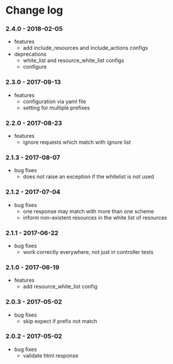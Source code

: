 # Change log

### 2.4.0 - 2018-02-05

* features
  * add include_resources and include_actions configs
* deprecations
  * white_list and resource_white_list configs
  * configure

### 2.3.0 - 2017-09-13

* features
  * configuration via yaml file
  * setting for multiple prefixes

### 2.2.0 - 2017-08-23

* features
  * ignore requests which match with ignore list

### 2.1.3 - 2017-08-07

* bug fixes
  * does not raise an exception if the whitelist is not used

### 2.1.2 - 2017-07-04

* bug fixes
  * one response may match with more than one scheme
  * inform non-existent resources in the white list of resources

### 2.1.1 - 2017-06-22

* bug fixes
  * work correctly everywhere, not just in controller tests

### 2.1.0 - 2017-06-19

* features
  * add resource_white_list config

### 2.0.3 - 2017-05-02

* bug fixes
  * skip expect if prefix not match

### 2.0.2 - 2017-05-02

* bug fixes
  * validate html response
